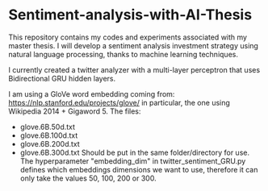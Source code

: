 # Sentiment-analysis-with-AI-Thesis
This repository contains my codes and experiments associated with my master thesis. I will develop a sentiment analysis investment strategy using natural language processing, thanks to machine learning techniques.

I currently created a twitter analyzer with a multi-layer perceptron that uses Bidirectional GRU hidden layers.

I am using a GloVe word embedding coming from: https://nlp.stanford.edu/projects/glove/
in particular, the one using Wikipedia 2014 + Gigaword 5.
The files:
- glove.6B.50d.txt
- glove.6B.100d.txt
- glove.6B.200d.txt
- glove.6B.300d.txt
Should be put in the same folder/directory for use. The hyperparameter "embedding_dim" in twitter_sentiment_GRU.py defines which embeddings dimensions we want to use, therefore it can only take the values 50, 100, 200 or 300.
